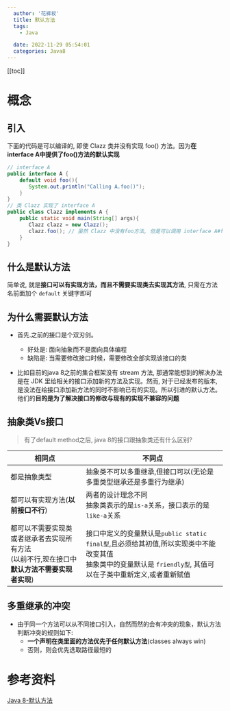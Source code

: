 ```yaml
---
  author: '花裤衩'
  title: 默认方法
  tags:
    - Java

  date: 2022-11-29 05:54:01
  categories: Java8
---
```

[[toc]]

# 概念

## 引入

下面的代码是可以编译的, 即使 Clazz 类并没有实现 foo() 方法。因为**在 interface A中提供了foo()方法的默认实现**
```java
// interface A
public interface A {
    default void foo(){
       System.out.println("Calling A.foo()");
    }
}
// 类 Clazz 实现了 interface A
public class Clazz implements A {
    public static void main(String[] args){
       Clazz clazz = new Clazz();
       clazz.foo(); // 虽然 Clazz 中没有foo方法, 但是可以调用 interface A#foo()
    }
}
```

## 什么是默认方法

简单说, 就是**接口可以有实现方法，而且不需要实现类去实现其方法**, 只需在方法名前面加个 `default` 关键字即可

## 为什么需要默认方法

- 首先.之前的接口是个双刃剑。
   - 好处是: 面向抽象而不是面向具体编程
   - 缺陷是: 当需要修改接口时候，需要修改全部实现该接口的类

- 比如目前的java 8之前的集合框架没有 stream 方法, 那通常能想到的解决办法是在 JDK 里给相关的接口添加新的方法及实现。然而, 对于已经发布的版本, 是没法在给接口添加新方法的同时不影响已有的实现。所以引进的默认方法。他们的**目的是为了解决接口的修改与现有的实现不兼容的问题**


## 抽象类Vs接口

> 有了default method之后, java 8的接口跟抽象类还有什么区别?

| 相同点      | 不同点 |
| ----------- | ------ |
| 都是抽象类型  | 抽象类不可以多重继承,但接口可以(无论是多重类型继承还是多重行为继承)  |
| 都可以有实现方法(**以前接口不行**)  | 两者的设计理念不同<br/>抽象类表示的是`is-a`关系，接口表示的是`like-a`关系  | 
| 都可以不需要实现类或者继承者去实现所有方法<br/>(以前不行,现在接口中**默认方法不需要实现者实现**)  | 接口中定义的变量默认是`public static final型`,且必须给其初值,所以实现类中不能改变其值<br/>抽象类中的变量默认是 `friendly型`, 其值可以在子类中重新定义,或者重新赋值  |

## 多重继承的冲突

- 由于同一个方法可以从不同接口引入，自然而然的会有冲突的现象，默认方法判断冲突的规则如下:
   - **一个声明在类里面的方法优先于任何默认方法**(classes always win)
   - 否则，则会优先选取路径最短的




# 参考资料

[Java 8-默认方法](https://pdai.tech/md/java/java8/java8-default.html)
